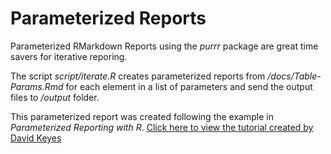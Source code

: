 # Parameterized Reports  

Parameterized RMarkdown Reports using the *purrr* package are great time savers for iterative reporing.

The script *script/iterate.R* creates parameterized reports from */docs/Table-Params.Rmd* for each element in a list of parameters and send the output files to */output* folder.  

This parameterized report was created following the example in *Parameterized Reporting with R*.  [Click here to view the tutorial created by David Keyes](https://vimeo.com/468759680) 

